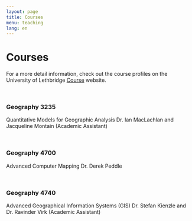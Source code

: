 ```yaml
---
layout: page
title: Courses
menu: teaching
lang: en
---
```


# Courses

For a more detail information, check out the course profiles on the University of Lethbridge [Course](https://www.uleth.ca/ross/courses/geography) website.

<br />

### Geography 3235
Quantitative Models for Geographic Analysis
Dr. Ian MacLachlan and Jacqueline Montain (Academic Assistant)

<br />

### Geography 4700
Advanced Computer Mapping
Dr. Derek Peddle

<br />

### Geography 4740
Advanced Geographical Information Systems (GIS)
Dr. Stefan Kienzle and Dr. Ravinder Virk (Academic Assistant)

<br />
